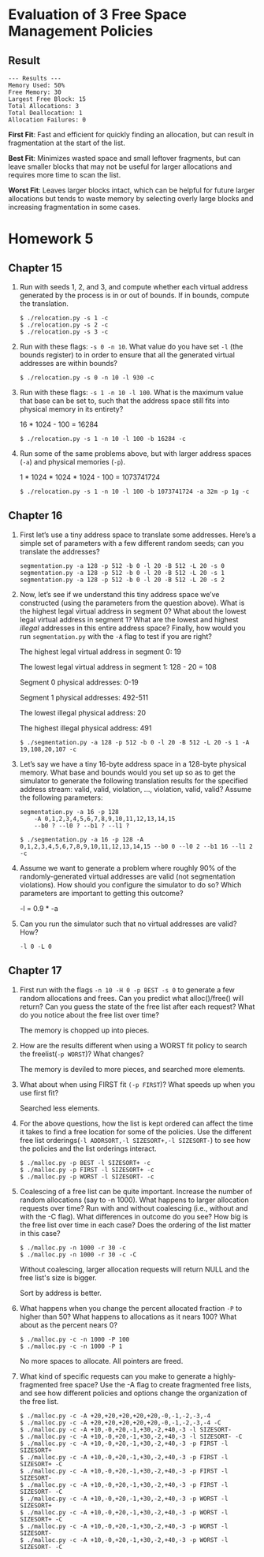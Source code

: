 # Evaluation of 3 Free Space Management Policies
## Result
```
--- Results ---
Memory Used: 50%
Free Memory: 30
Largest Free Block: 15
Total Allocations: 3
Total Deallocation: 1
Allocation Failures: 0
```
**First Fit**: Fast and efficient for quickly finding an allocation, but can result in fragmentation at the start of the list.

**Best Fit**: Minimizes wasted space and small leftover fragments, but can leave smaller blocks that may not be useful for larger allocations and requires more time to scan the list.

**Worst Fit**: Leaves larger blocks intact, which can be helpful for future larger allocations but tends to waste memory by selecting overly large blocks and increasing fragmentation in some cases.


# Homework 5
## Chapter 15
1. Run with seeds 1, 2, and 3, and compute whether each virtual address generated by the process is in or out of bounds. If in bounds, compute the translation.

    ```
    $ ./relocation.py -s 1 -c
    $ ./relocation.py -s 2 -c
    $ ./relocation.py -s 3 -c
    ```

2. Run with these flags: `-s 0 -n 10`. What value do you have set `-l` (the bounds register) to in order to ensure that all the generated virtual addresses are within bounds?

    ```
    $ ./relocation.py -s 0 -n 10 -l 930 -c
    ```

3. Run with these flags: `-s 1 -n 10 -l 100`. What is the maximum value that base can be set to, such that the address space still fits into physical memory in its entirety?

    16 * 1024 - 100 = 16284

    ```
    $ ./relocation.py -s 1 -n 10 -l 100 -b 16284 -c
    ```

4. Run some of the same problems above, but with larger address spaces (`-a`) and physical memories (`-p`).

    1 * 1024 * 1024 * 1024 - 100 = 1073741724

    ```
    $ ./relocation.py -s 1 -n 10 -l 100 -b 1073741724 -a 32m -p 1g -c
    ```

## Chapter 16
1. First let’s use a tiny address space to translate some addresses. Here’s a simple set of parameters with a few different random seeds; can you translate the addresses?

    ```
    segmentation.py -a 128 -p 512 -b 0 -l 20 -B 512 -L 20 -s 0
    segmentation.py -a 128 -p 512 -b 0 -l 20 -B 512 -L 20 -s 1
    segmentation.py -a 128 -p 512 -b 0 -l 20 -B 512 -L 20 -s 2
    ```

2. Now, let’s see if we understand this tiny address space we’ve constructed (using the parameters from the question above). What is the highest legal virtual address in segment 0? What about the lowest legal virtual address in segment 1? What are the lowest and highest *illegal* addresses in this entire address space? Finally, how would you run `segmentation.py` with the `-A` flag to test if you are right?

    The highest legal virtual address in segment 0: 19

    The lowest legal virtual address in segment 1: 128 - 20 = 108

    Segment 0 physical addresses: 0-19

    Segment 1 physical addresses: 492-511

    The lowest illegal physical address: 20

    The highest illegal physical address: 491

    ```
    $ ./segmentation.py -a 128 -p 512 -b 0 -l 20 -B 512 -L 20 -s 1 -A 19,108,20,107 -c
    ```

3. Let’s say we have a tiny 16-byte address space in a 128-byte physical memory. What base and bounds would you set up so as to get the simulator to generate the following translation results for the specified address stream: valid, valid, violation, ..., violation, valid, valid? Assume the following parameters:

    ```
    segmentation.py -a 16 -p 128
        -A 0,1,2,3,4,5,6,7,8,9,10,11,12,13,14,15
        --b0 ? --l0 ? --b1 ? --l1 ?
    ```

    ```
    $ ./segmentation.py -a 16 -p 128 -A 0,1,2,3,4,5,6,7,8,9,10,11,12,13,14,15 --b0 0 --l0 2 --b1 16 --l1 2 -c
    ```

4. Assume we want to generate a problem where roughly 90% of the randomly-generated virtual addresses are valid (not segmentation violations). How should you configure the simulator to do so? Which parameters are important to getting this outcome?

    -l = 0.9 * -a

5. Can you run the simulator such that no virtual addresses are valid? How?

    ```
    -l 0 -L 0
    ```
## Chapter 17
1. First run with the flags `-n 10 -H 0 -p BEST -s 0` to generate a few random allocations and frees. Can you predict what alloc()/free() will return? Can you guess the state of the free list after each request? What do you notice about the free list over time?

    The memory is chopped up into pieces.

2. How are the results different when using a WORST fit policy to search the freelist(`-p WORST`)? What changes?

    The memory is deviled to more pieces, and searched more elements.

3. What about when using FIRST fit `(-p FIRST`)? What speeds up when you use first fit?

    Searched less elements.

4. For the above questions, how the list is kept ordered can affect the time it takes to find a free location for some of the policies. Use the different free list orderings(`-l ADDRSORT,-l SIZESORT+,-l SIZESORT-`) to see how the policies and the list orderings interact.

    ```
    $ ./malloc.py -p BEST -l SIZESORT+ -c
    $ ./malloc.py -p FIRST -l SIZESORT+ -c
    $ ./malloc.py -p WORST -l SIZESORT- -c
    ```
5. Coalescing of a free list can be quite important. Increase the number of random allocations (say to -n 1000). What happens to larger allocation requests over time? Run with and without coalescing (i.e., without and with the -C flag). What differences in outcome do you see? How big is the free list over time in each case? Does the ordering of the list matter in this case?

    ```
    $ ./malloc.py -n 1000 -r 30 -c
    $ ./malloc.py -n 1000 -r 30 -c -C
    ```

    Without coalescing, larger allocation requests will return NULL and the free list's size is bigger.

    Sort by address is better.

6. What happens when you change the percent allocated fraction `-P` to higher than 50? What happens to allocations as it nears 100? What about as the percent nears 0?

    ```
    $ ./malloc.py -c -n 1000 -P 100
    $ ./malloc.py -c -n 1000 -P 1
    ```

    No more spaces to allocate. All pointers are freed.

7. What kind of specific requests can you make to generate a highly-fragmented free space? Use the -A flag to create fragmented free lists, and see how different policies and options change the organization of the free list.

    ```
    $ ./malloc.py -c -A +20,+20,+20,+20,+20,-0,-1,-2,-3,-4
    $ ./malloc.py -c -A +20,+20,+20,+20,+20,-0,-1,-2,-3,-4 -C
    $ ./malloc.py -c -A +10,-0,+20,-1,+30,-2,+40,-3 -l SIZESORT-
    $ ./malloc.py -c -A +10,-0,+20,-1,+30,-2,+40,-3 -l SIZESORT- -C
    $ ./malloc.py -c -A +10,-0,+20,-1,+30,-2,+40,-3 -p FIRST -l SIZESORT+
    $ ./malloc.py -c -A +10,-0,+20,-1,+30,-2,+40,-3 -p FIRST -l SIZESORT+ -C
    $ ./malloc.py -c -A +10,-0,+20,-1,+30,-2,+40,-3 -p FIRST -l SIZESORT-
    $ ./malloc.py -c -A +10,-0,+20,-1,+30,-2,+40,-3 -p FIRST -l SIZESORT- -C
    $ ./malloc.py -c -A +10,-0,+20,-1,+30,-2,+40,-3 -p WORST -l SIZESORT+
    $ ./malloc.py -c -A +10,-0,+20,-1,+30,-2,+40,-3 -p WORST -l SIZESORT+ -C
    $ ./malloc.py -c -A +10,-0,+20,-1,+30,-2,+40,-3 -p WORST -l SIZESORT-
    $ ./malloc.py -c -A +10,-0,+20,-1,+30,-2,+40,-3 -p WORST -l SIZESORT- -C
    ```
